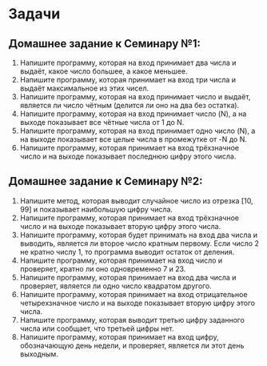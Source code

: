# Задачи
## Домашнее задание к Семинару №1:
1. Напишите программу, которая на вход принимает два числа и выдаёт, какое число большее, а какое меньшее.
2. Напишите программу, которая принимает на вход три числа и выдаёт максимальное из этих чисел.
3. Напишите программу, которая на вход принимает число и выдаёт, является ли число чётным (делится ли оно на два без остатка).
4. Напишите программу, которая на вход принимает число (N), а на выходе показывает все чётные числа от 1 до N.
5. Напишите программу, которая на вход принимает одно число (N), а на выходе показывает все целые числа в промежутке от -N до N.
6. Напишите программу, которая принимает на вход трёхзначное число и на выходе показывает последнюю цифру этого числа.
## Домашнее задание к Семинару №2:
1. Напишите метод, которая выводит случайное число из отрезка [10, 99] и показывает наибольшую цифру числа.
2. Напишите программу, которая принимает на вход трёхзначное число и на выходе показывает вторую цифру этого числа.
3. Напишите программу, которая будет принимать на вход два числа и выводить, является ли второе число кратным первому. Если число 2 не кратно числу 1, то программа выводит остаток от деления.
4. Напишите программу, которая принимает на вход число и проверяет, кратно ли оно одновременно 7 и 23.
5. Напишите программу, которая принимает на вход два числа и проверяет, является ли одно число квадратом другого.
6. Напишите программу, которая принимает на вход отрицательное четырехзначное число и на выходе показывает вторую цифру этого числа.
7. Напишите программу, которая выводит третью цифру заданного числа или сообщает, что третьей цифры нет.
8. Напишите программу, которая принимает на вход цифру, обозначающую день недели, и проверяет, является ли этот день выходным.